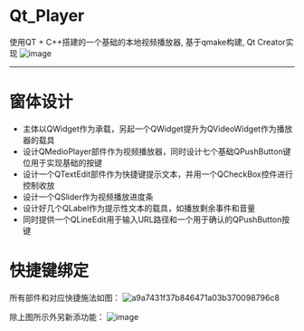 # Qt_Player

使用QT + C++搭建的一个基础的本地视频播放器, 基于qmake构建, Qt Creator实现
![image](https://github.com/LeeJc02/Qt_Player/assets/129182487/c9b9e036-0ec7-41e1-a179-f03d33bad91a)

---

# 窗体设计

- 主体以QWidget作为承载，另起一个QWidget提升为QVideoWidget作为播放器的载具
- 设计QMedioPlayer部件作为视频播放器，同时设计七个基础QPushButton键位用于实现基础的按键
- 设计一个QTextEdit部件作为快捷键提示文本，并用一个QCheckBox控件进行控制收放
- 设计一个QSlider作为视频播放进度条
- 设计好几个QLabel作为提示性文本的载具，如播放剩余事件和音量
- 同时提供一个QLineEdit用于输入URL路径和一个用于确认的QPushButton按键

# 快捷键绑定

所有部件和对应快捷施法如图：
![a9a7431f37b846471a03b370098796c8](https://github.com/LeeJc02/Qt_Player/assets/129182487/df37692c-b6f2-47ee-bf4e-fe717bc16ae6)

除上图所示外另新添功能：
![image](https://github.com/LeeJc02/Qt_Player/assets/129182487/241a7923-6486-4526-ae6f-f01291e7d711)
